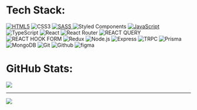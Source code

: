 # Tech Stack:
[![HTML5](https://img.shields.io/badge/html5-%23E34F26.svg?style=for-the-badge&logo=html5&logoColor=white)](https://img.shields.io/badge/HTML5-E34F26.svg?style=for-the-badge&logo=HTML5&logoColor=white) 
![CSS3](https://img.shields.io/badge/css3-%231572B6.svg?style=for-the-badge&logo=css3&logoColor=white) 
[![SASS](https://img.shields.io/badge/SASS-hotpink.svg?style=for-the-badge&logo=SASS&logoColor=white) ](https://img.shields.io/badge/Sass-CC6699.svg?style=for-the-badge&logo=Sass&logoColor=white)
![Styled Components](https://img.shields.io/badge/styled--components-DB7093?style=for-the-badge&logo=styled-components&logoColor=white)
[![JavaScript](https://img.shields.io/badge/javascript-%23323330.svg?style=for-the-badge&logo=javascript&logoColor=%23F7DF1E) ](https://img.shields.io/badge/JavaScript-F7DF1E.svg?style=for-the-badge&logo=JavaScript&logoColor=black)
![TypeScript](https://img.shields.io/badge/typescript-%23007ACC.svg?style=for-the-badge&logo=typescript&logoColor=white) 
![React](https://img.shields.io/badge/react-%2320232a.svg?style=for-the-badge&logo=react&logoColor=%2361DAFB)
![React Router](https://img.shields.io/badge/React_Router-CA4245?style=for-the-badge&logo=react-router&logoColor=white) 
![REACT QUERY](https://img.shields.io/badge/React%20Query-FF4154.svg?style=for-the-badge&logo=React-Query&logoColor=white)
![REACT HOOK FORM](https://img.shields.io/badge/React%20Hook%20Form-EC5990.svg?style=for-the-badge&logo=React-Hook-Form&logoColor=white)
![Redux](https://img.shields.io/badge/redux-%23593d88.svg?style=for-the-badge&logo=redux&logoColor=white) 
![Node.js](https://img.shields.io/badge/Node.js-339933.svg?style=for-the-badge&logo=nodedotjs&logoColor=white)
![Express](https://img.shields.io/badge/Express-000000.svg?style=for-the-badge&logo=Express&logoColor=white)
![TRPC](https://img.shields.io/badge/tRPC-2596BE.svg?style=for-the-badge&logo=tRPC&logoColor=white)
![Prisma](https://img.shields.io/badge/Prisma-2D3748.svg?style=for-the-badge&logo=Prisma&logoColor=white)
![MongoDB](https://img.shields.io/badge/MongoDB-47A248.svg?style=for-the-badge&logo=MongoDB&logoColor=white)
![Git](https://img.shields.io/badge/Git-F05032.svg?style=for-the-badge&logo=Git&logoColor=white)
![Github](https://img.shields.io/badge/GitHub-181717.svg?style=for-the-badge&logo=GitHub&logoColor=white)
![figma](https://img.shields.io/badge/Figma-F24E1E.svg?style=for-the-badge&logo=Figma&logoColor=white)
# GitHub Stats:

![](https://github-readme-stats.vercel.app/api/top-langs/?username=marcin10lw&theme=radical&hide_border=false&include_all_commits=true&count_private=true&layout=compact)

---
[![](https://visitcount.itsvg.in/api?id=marcin10lw&icon=0&color=0)](https://visitcount.itsvg.in)

<!-- Proudly created with GPRM ( https://gprm.itsvg.in ) -->
